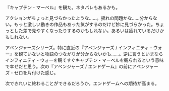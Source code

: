 『キャプテン・マーベル』を観た。ネタバレもあるかも。

アクションがちょっと見づらかったような……。揺れの問題かな……分からない。もっと激しい動きの作品もあった気がするのだけど妙に見づらかった。ちょっとした差で見やすくなったりするのかもしれない。あるいは疲れているだけかもしれない。

アベンジャーズシリーズ。特に直近の『アベンジャーズ / インフィニティ・ウォー』を観ていないと物語のつながりが分からないかも……。逆に言うといまならインフィニティ・ウォーを観てすぐキャプテン・マーベルを観られるという意味で幸せだと思う。次の『アベンジャーズ / エンドゲーム』の前にアベンジャーズ・ゼロを片付けた感じ。

次できれいに終わることができるだろうか。エンドゲームへの期待が高まる。
